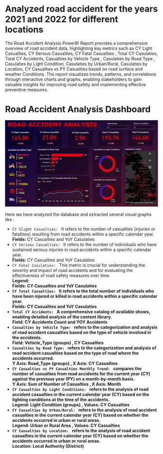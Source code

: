 # Analyzed road accident for the years 2021 and 2022 for different locations 
<!DOCTYPE html>
<html lang="en">
<head>
    <meta charset="UTF-8">
    <meta name="viewport" content="width=device-width, initial-scale=1.0">
    
</head>
<body>
<p>The Road Accident Analysis PowerBI Report provides a comprehensive overview of road accident data, highlighting key metrics such as CY Light Casualties, CY Serious Casualties, CY Fatal Casualties , Total CY Casulaties, Total CY Accidents, Casualties by Vehicle Type , Casulaties by Road Type , Casulaties by Light Condition, Casulaties by Urban/Rural, Casulaties by Location, CY Casualties vs PY Casualties based on road surface and weather Conditions. The report visualizes trends, patterns, and correlations through interactive charts and graphs, enabling stakeholders to gain valuable insights for improving road safety and implementing effective preventive measures.</p>

<h1>Road Accident Analysis Dashboard</h1>
<img width="960" alt="yt_clone" src="https://github.com/subhagittu/Road-Accident-Analysis/blob/acecc48c3d94493b7ce33b868ee5d3ca91b8ffdc/dash_1.png">
<p>Here we have analyzed the database and extracted several visual graphs like :<br>
<ul>
    <li><code>CY Slight Casualties: </code>      It refers to the number of casualties (injuries or fatalities) resulting from road accidents within a specific calendar year.<br><b>Fields: </b>CY Casualties and YoY Casulaties </li>
    <li><code>CY Serious Casualties: </code>  It refers to the number of individuals who have sustained serious injuries in road accidents within a specific calendar year.<br><b>Fields: </b>CY Casualties and YoY Casulaties </li>
    <li><code>CY Fatal Casulaties: </code>  This metric is crucial for understanding the severity and impact of road accidents and for evaluating the effectiveness of road safety measures over time.<br> <b>Legend: <br><b>Fields: </b>CY Casualties and YoY Casulaties </li>
    <li><code>CY Total Casualties: </code>   It refers to the total number of individuals who have been injured or killed in road accidents within a specific calendar year.<br><b>Fields: </b>CY Casualties and YoY Casulaties </li>
    <li><code>Total CY Accidents: </code>  A comprehensive catalog of available shows, enabling detailed analysis of the content library.<br><b>Field: </b> CY Accidents Count and YOY Accidents</li>
    <li><code>Casualties by Vehicle Type: </code>  refers to the categorization and analysis of road accident casualties based on the type of vehicle involved in the accidents.<br><b>Field: </b> Vehicle_Type (groups) , CY Casualties </li>
     <li><code>Casualties by Road Type: </code>  refers to the categorization and analysis of road accident casualties based on the type of road where the accidents occurred.<br><b>Y Axis: </b> Road_Type (groups) , <b>X Axis: </b> CY Casualties </li>
     <li><code>CY Casualties vs PY Casualties Monthly Trend: </code>  compares the number of casualties from road accidents for the current year (CY) against the previous year (PY) on a month-by-month basis.<br><b>Y Axis: </b> Sum of Number of Casualties , <b>X Axis: </b> Month </li>
   <li><code>CY Casualties by Light Conditions: </code>   refers to the analysis of road accident casualties in the current calendar year (CY) based on the lighting conditions at the time of the accidents.<br><b>Legend: </b> Light Condition (groups) , <b>Values: </b> CY Casualties </li>
   <li><code>CY Casualties by Urban/Rural: </code>  refers to the analysis of road accident casualties in the current calendar year (CY) based on whether the accidents occurred in urban or rural areas.<br><b>Legend: </b> Urban or Rural Area , <b>Values: </b> CY Casualties </li>
   <li><code>CY Casualties by Location: </code>  refers to the analysis of road accident casualties in the current calendar year (CY) based on whether the accidents occurred in urban or rural areas.<br><b>Location: </b> Local Authority (District) </li>
    </ul>
</p>


